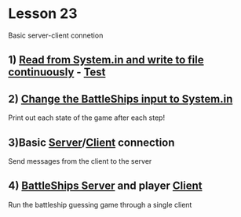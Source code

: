 # Lesson 23

Basic server-client connetion

## 1) [Read from System.in and write to file continuously](./ContinuousFileWirte.java) - [Test](../../../test/java/lesson03/ContinuousFileWirte.java)

## 2) [Change the BattleShips input to System.in](./BattleShipsFromStdIn.java)

Print out each state of the game after each step!

## 3)Basic [Server](./Server.java)/[Client](./Client.java) connection

Send messages from the client to the server

## 4) [BattleShips Server](./BattleShipsServer.java) and player [Client](./BattleShipsClient.java)

Run the battleship guessing game through a single client
